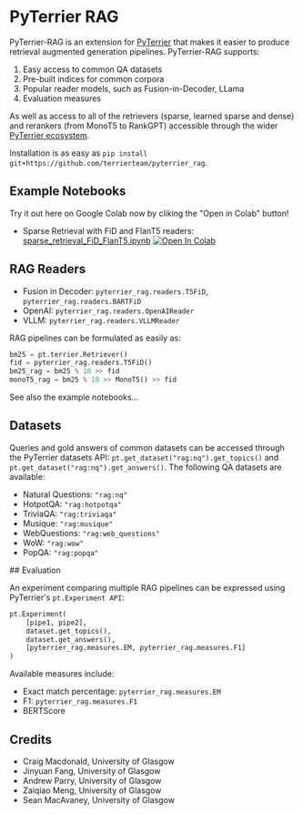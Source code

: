# PyTerrier RAG

PyTerrier-RAG is an extension for [PyTerrier](https://github.com/terrier-org/pyterrier) that makes it easier to produce retrieval augmented generation pipelines. PyTerrier-RAG supports:
1. Easy access to common QA datasets
2. Pre-built indices for common corpora
3. Popular reader models, such as Fusion-in-Decoder, LLama
4. Evaluation measures

As well as access to all of the retrievers (sparse, learned sparse and dense) and rerankers (from MonoT5 to RankGPT) accessible through the wider [PyTerrier ecosystem](https://pyterrier.readthedocs.io/en/latest/).

Installation is as easy as `pip install git+https://github.com/terrierteam/pyterrier_rag`.

## Example Notebooks
Try it out here on Google Colab now by cliking the "Open in Colab" button!
- Sparse Retrieval with FiD and FlanT5 readers: [sparse_retrieval_FiD_FlanT5.ipynb](https://github.com/terrierteam/pyterrier_rag/blob/stable/examples/nq/sparse_retrieval_FiD_FlanT5.ipynb) [![Open In Colab](https://colab.research.google.com/assets/colab-badge.svg)](https://colab.research.google.com/github/terrierteam/pyterrier_rag/blob/stable/examples/nq/sparse_retrieval_FiD_FlanT5.ipynb)

## RAG Readers

 - Fusion in Decoder: `pyterrier_rag.readers.T5FiD`, `pyterrier_rag.readers.BARTFiD`
 - OpenAI: `pyterrier_rag.readers.OpenAIReader`
 - VLLM: `pyterrier_rag.readers.VLLMReader`

RAG pipelines can be formulated as easily as:

```python
bm25 = pt.terrier.Retriever()
fid = pyterrier_rag.readers.T5FiD()
bm25_rag = bm25 % 10 >> fid 
monoT5_rag = bm25 % 10 >> MonoT5() >> fid 
```

See also the example notebooks...

## Datasets

Queries and gold answers of common datasets can be accessed through the PyTerrier datasets API: `pt.get_dataset("rag:nq").get_topics()` and `pt.get_dataset("rag:nq").get_answers()`. The following QA datasets are available:

 - Natural Questions: `"rag:nq"`
 - HotpotQA: `"rag:hotpotqa"`
 - TriviaQA: `"rag:triviaqa"`
 - Musique: `"rag:musique"`
 - WebQuestions: `"rag:web_questions"`
 - WoW: `"rag:wow"`
 - PopQA: `"rag:popqa"`

## Evaluation

An experiment comparing multiple RAG pipelines can be expressed using PyTerrier's `pt.Experiment API`:
```python
pt.Experiment(
    [pipe1, pipe2],
    dataset.get_topics(),
    dataset.get_answers(),
    [pyterrier_rag.measures.EM, pyterrier_rag.measures.F1]
)
```

Available measures include:
 - Exact match percentage: `pyterrier_rag.measures.EM`
 - F1: `pyterrier_rag.measures.F1`
 - BERTScore

## Credits
 - Craig Macdonald, University of Glasgow
 - Jinyuan Fang, University of Glasgow
 - Andrew Parry, University of Glasgow
 - Zaiqiao Meng, University of Glasgow
 - Sean MacAvaney, University of Glasgow
